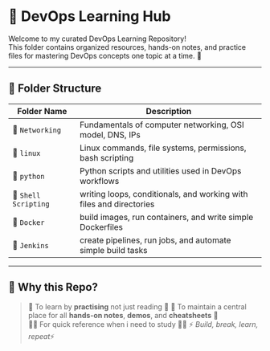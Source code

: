 # 🚀 DevOps Learning Hub

Welcome to my curated DevOps Learning Repository!  
This folder contains organized resources, hands-on notes, and practice files for mastering DevOps concepts one topic at a time. 🌱

---

## 📂 Folder Structure

| Folder Name          | Description                                      |
|----------------------|--------------------------------------------------|
| 📁 `Networking`       | Fundamentals of computer networking, OSI model, DNS, IPs |
| 📁 `linux`            | Linux commands, file systems, permissions, bash scripting |
| 📁 `python`           | Python scripts and utilities used in DevOps workflows |
| 📁 `Shell Scripting`  | writing loops, conditionals, and working with files and directories |
| 📁 `Docker`           | build images, run containers, and write simple Dockerfiles |
| 📁 `Jenkins`          | create pipelines, run jobs, and automate simple build tasks |

---

## 📌 Why this Repo?

> 🧠 To learn by **practising**  not just reading 🧠
> 🔐 To maintain a central place for all **hands-on notes**, **demos**, and **cheatsheets** 🔐  
> 🧑‍💻 For quick reference when i need to study 🧑‍💻 
> ⚡ *Build, break, learn, repeat*⚡
